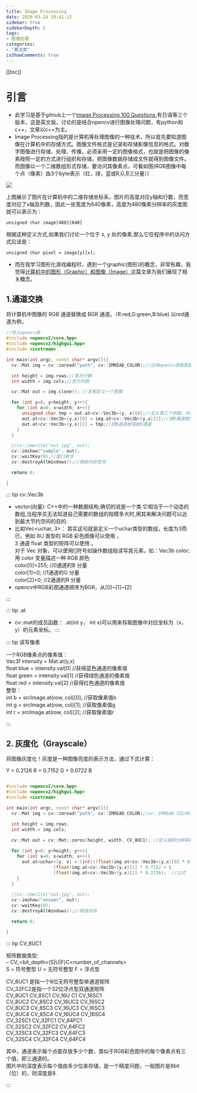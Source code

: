 ```yaml
---
title: Image Processing
date: 2020-03-24 20:41:12
sidebar: true
sidebarDepth: 5
tags: 
- 图像处理
categories:
- "算法类"
isShowComments: true
---
```


[[toc]]

# 引言

- 此学习是基于gitnub上一个[Image Processing 100 Questions](https://github.com/KuKuXia/Image_Processing_100_Questions),有日语等三个版本，这是英文版，讨论的是结合opencv进行图像处理问题，有python和c++，文章以c++为主。
- Image Processing指的是计算机等处理图像的一种技术，所以首先要知道图像在计算机中的存储方式。图像文件格式是记录和存储影像信息的格式。对数字图像进行存储、处理、传播，必须采用一定的图像格式，也就是把图像的像素按照一定的方式进行组织和存储，把图像数据存储成文件就得到图像文件。而图像以一个二维数组形式存储，要访问其像素点，可看如图(RGB图像中每个点（像素）由3个byte表示（红，绿，蓝或R,G,B三分量）)

![](/img/algorithm/image.png)

上图展示了图片在计算机中的二维存储坐标系，图片的高度对应y轴和行数，而宽度对应了x轴及列数，因此一张宽度为640像素，高度为480像素分辨率的灰度图就可以表示为：
```
unsigned char image[480][640]

```
根据这种定义方式,如果我们讨论一个位于 x, y 处的像素,那么它在程序中的访问方式应该是：
```
unsigned char pixel = image[y][x];

```
- 而在我学习图形化游戏编程时，遇到一个graphic(图形)的概念，非常有趣，我觉得[计算机中的图形（Graphic）和图像（Image）](https://blog.csdn.net/xingfuyusheng/article/details/81564038)这篇文章为我们展现了相关概念。

## 1.通道交换

将计算机中图像的 RGB 通道替换成 BGR 通道。（R:red,G:green,B:blue)
以red通道为例，
```cpp
//导入opencv库
#include <opencv2/core.hpp>
#include <opencv2/highgui.hpp>
#include <iostream>

int main(int argc, const char* argv[]){
  cv::Mat img = cv::imread("path", cv::IMREAD_COLOR);//运用opencv读取图像，以BGR存储，path为计算机中图片的绝对路径或者相对路径

  int height = img.rows;//高为行数
  int width = img.cols;//宽为列数

  cv::Mat out = img.clone(); //复制定义一个图像

  for (int y=0; y<height; y++){
    for (int x=0; x<width; x++){
      unsigned char tmp = out.at<cv::Vec3b>(y, x)[0];//定义第三个参数，并把B通道赋值
      out.at<cv::Vec3b>(y,x)[0] = img.at<cv::Vec3b>(y,x)[2];//把R通道赋值给B通道
      out.at<cv::Vec3b>(y,x)[2] = tmp;//把B通道赋值给R通道
    }
  }

  //cv::imwrite("out.jpg", out);
  cv::imshow("sample", out);
  cv::waitKey(0);//窗口悬浮
  cv::destroyAllWindows();//释放内存空间

  return 0;

}

```


::: tip cv::Vec3b

 - vector(向量): C++中的一种数据结构,确切的说是一个类.它相当于一个动态的数组,当程序员无法知道自己需要的数组的规模多大时,用其来解决问题可以达到最大节约空间的目的.<br/>
 - 比如Vec<uchar, 3>：
 其实这句就是定义一个uchar类型的数组，长度为3而已，例如 8U 类型的 RGB 彩色图像可以使用 <Vec3b>，<br/>
 3 通道 float 类型的矩阵可以使用 <Vec3f>。<br/>
 对于 Vec 对象，可以使用[]符号如操作数组般读写其元素，如：Vec3b color; 用 color 变量描述一种 RGB 颜色<br/>
 color[0]=255; //0通道的B 分量<br/>
 color[1]=0; //1通道的G 分量<br/>
 color[2]=0; //2通道的R 分量<br/>
- opencv中RGB彩图通道顺序为BGR，从[0]~[1]~[2]<br/>

:::



::: tip .at
 - cv::mat的成员函数： .at(int y， int x)可以用来存取图像中对应坐标为（x，y）的元素坐标。
:::


:::  tip 读写像素

一个RGB像素点的像素值：<br/>
Vec3f intensity  = Mat.at<Vec3f>(y,x) <br/>
float blue = intensity.val[0]   //获得蓝色通道的像素值<br/>
float green = intensity.val[1]   //获得绿色通道的像素值<br/>
float red = intensity.val[2]      //获得红色通道的像素值<br/>
整型：<br/>
int b = srcImage.at<Vec3b>(row, col)[0];  //获取像素值b <br/>
int g = srcImage.at<Vec3b>(row, col)[1];  //获取像素值g<br/>
int r = srcImage.at<Vec3b>(row, col)[2];  //获取像素值r<br/>

:::

## 2. 灰度化（Grayscale）

将图像灰度化！灰度是一种图像亮度的表示方法，通过下式计算：

Y = 0.2126 R + 0.7152 G + 0.0722 B

```cpp

#include <opencv2/core.hpp>
#include <opencv2/highgui.hpp>
#include <iostream>

int main(int argc, const char* argv[]){
  cv::Mat img = cv::imread("path", cv::IMREAD_COLOR)//cv::IMREAD_COLOR默认本身彩图格式读取

  int height = img.rows;
  int width = img.cols;

  cv::Mat out = cv::Mat::zeros(height, width, CV_8UC1); //定义相同分辨率的单通道矩阵
  
  for (int y=0; y<height; y++){
    for (int x=0; x<width; x++){
      out.at<uchar>(y, x) = (int)((float)img.at<cv::Vec3b>(y,x)[0] * 0.0722 + \
				  (float)img.at<cv::Vec3b>(y,x)[1] * 0.7152 + \
				  (float)img.at<cv::Vec3b>(y,x)[2] * 0.2126);  //公式
    }
  }
  
  //cv::imwrite("out.jpg", out);
  cv::imshow("answer", out);
  cv::waitKey(0);
  cv::destroyAllWindows();//释放内存

  return 0;

}

```

::: tip CV_8UC1

矩阵数据类型:<br/>
– CV_<bit_depth>(S|U|F)C<number_of_channels><br/>
S = 符号整型 U = 无符号整型 F = 浮点型<br/>

CV_8UC1 是指一个8位无符号整型单通道矩阵<br/>
CV_32FC2是指一个32位浮点型双通道矩阵<br/>
CV_8UC1 CV_8SC1 CV_16U C1 CV_16SC1<br/>
CV_8UC2 CV_8SC2 CV_16UC2 CV_16SC2<br/>
CV_8UC3 CV_8SC3 CV_16UC3 CV_16SC3<br/>
CV_8UC4 CV_8SC4 CV_16UC4 CV_16SC4<br/>
CV_32SC1 CV_32FC1 CV_64FC1<br/>
CV_32SC2 CV_32FC2 CV_64FC2<br/>
CV_32SC3 CV_32FC3 CV_64FC3<br/>
CV_32SC4 CV_32FC4 CV_64FC4<br/>

其中，通道表示每个点能存放多少个数，类似于RGB彩色图中的每个像素点有三个值，即三通道的。<br/>
图片中的深度表示每个值由多少位来存储，是一个精度问题，一般图片是8bit（位）的，则深度是8.<br/>

:::